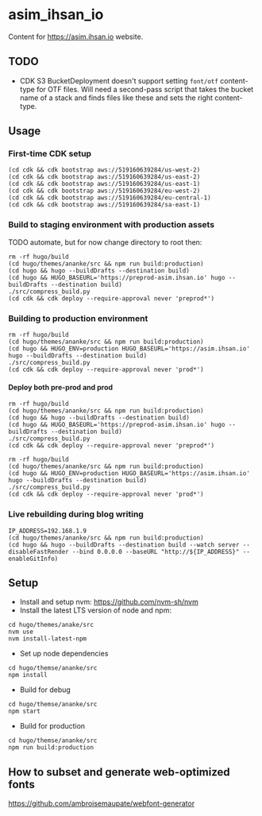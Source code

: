 # asim_ihsan_io
Content for https://asim.ihsan.io website.

## TODO

-   CDK S3 BucketDeployment doesn't support setting `font/otf` content-type for OTF files. Will need a second-pass
    script that takes the bucket name of a stack and finds files like these and sets the right content-type.

## Usage

### First-time CDK setup

```
(cd cdk && cdk bootstrap aws://519160639284/us-west-2)
(cd cdk && cdk bootstrap aws://519160639284/us-east-2)
(cd cdk && cdk bootstrap aws://519160639284/us-east-1)
(cd cdk && cdk bootstrap aws://519160639284/eu-west-2)
(cd cdk && cdk bootstrap aws://519160639284/eu-central-1)
(cd cdk && cdk bootstrap aws://519160639284/sa-east-1)
```

### Build to staging environment with production assets

TODO automate, but for now change directory to root then:

```
rm -rf hugo/build
(cd hugo/themes/ananke/src && npm run build:production)
(cd hugo && hugo --buildDrafts --destination build)
(cd hugo && HUGO_BASEURL='https://preprod-asim.ihsan.io' hugo --buildDrafts --destination build)
./src/compress_build.py
(cd cdk && cdk deploy --require-approval never 'preprod*')
```

### Building to production environment

```
rm -rf hugo/build
(cd hugo/themes/ananke/src && npm run build:production)
(cd hugo && HUGO_ENV=production HUGO_BASEURL='https://asim.ihsan.io' hugo --buildDrafts --destination build)
./src/compress_build.py
(cd cdk && cdk deploy --require-approval never 'prod*')
```

#### Deploy both pre-prod and prod

```
rm -rf hugo/build
(cd hugo/themes/ananke/src && npm run build:production)
(cd hugo && hugo --buildDrafts --destination build)
(cd hugo && HUGO_BASEURL='https://preprod-asim.ihsan.io' hugo --buildDrafts --destination build)
./src/compress_build.py
(cd cdk && cdk deploy --require-approval never 'preprod*')

rm -rf hugo/build
(cd hugo/themes/ananke/src && npm run build:production)
(cd hugo && HUGO_ENV=production HUGO_BASEURL='https://asim.ihsan.io' hugo --buildDrafts --destination build)
./src/compress_build.py
(cd cdk && cdk deploy --require-approval never 'prod*')
```

### Live rebuilding during blog writing

```
IP_ADDRESS=192.168.1.9
(cd hugo/themes/ananke/src && npm run build:production)
(cd hugo && hugo --buildDrafts --destination build --watch server --disableFastRender --bind 0.0.0.0 --baseURL "http://${IP_ADDRESS}" --enableGitInfo)
```

## Setup

-   Install and setup nvm: https://github.com/nvm-sh/nvm
-   Install the latest LTS version of node and npm:

```
cd hugo/themes/anake/src
nvm use
nvm install-latest-npm
```

-  Set up node dependencies

```
cd hugo/themse/ananke/src
npm install
```

-   Build for debug

```
cd hugo/themse/ananke/src
npm start
```

-   Build for production

```
cd hugo/themse/ananke/src
npm run build:production
```

## How to subset and generate web-optimized fonts

https://github.com/ambroisemaupate/webfont-generator
